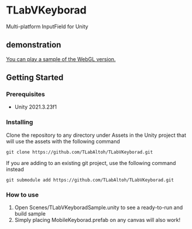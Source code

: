 # TLabVKeyborad
Multi-platform InputField for Unity

## demonstration
[You can play a sample of the WebGL version.](https://unityroom.com/games/tlabvkeyborad)

## Getting Started
### Prerequisites
- Unity 2021.3.23f1  
### Installing
Clone the repository to any directory under Assets in the Unity project that will use the assets with the following command  
```
git clone https://github.com/TLabAltoh/TLabVKeyborad.git
```
If you are adding to an existing git project, use the following command instead
```
git submodule add https://github.com/TLabAltoh/TLabVKeyborad.git
```
### How to use
1. Open Scenes/TLabVKeyboradSample.unity to see a ready-to-run and build sample
2. Simply placing MobileKeyborad.prefab on any canvas will also work!
